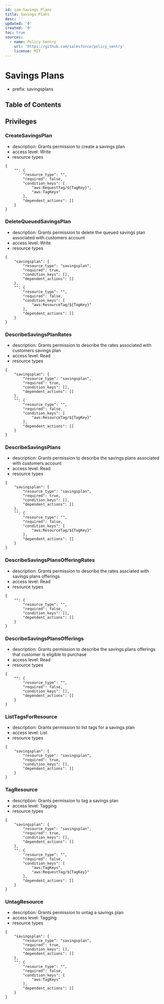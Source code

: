 ```yaml
---
id: iam-Savings Plans
title: Savings Plans
desc: ''
updated: '0'
created: '0'
toc: true
sources:
  - name: Policy Sentry
    url: 'https://github.com/salesforce/policy_sentry'
    license: MIT
---
```

# Savings Plans
- prefix: savingsplans

## Table of Contents

## Privileges
### CreateSavingsPlan
- description: Grants permission to create a savings plan
- access level: Write
- resource types
```
{
    "": {
        "resource_type": "",
        "required": false,
        "condition_keys": [
            "aws:RequestTag/${TagKey}",
            "aws:TagKeys"
        ],
        "dependent_actions": []
    }
}
```
### DeleteQueuedSavingsPlan
- description: Grants permission to delete the queued savings plan associated with customers account
- access level: Write
- resource types
```
{
    "savingsplan": {
        "resource_type": "savingsplan",
        "required": true,
        "condition_keys": [],
        "dependent_actions": []
    },
    "": {
        "resource_type": "",
        "required": false,
        "condition_keys": [
            "aws:ResourceTag/${TagKey}"
        ],
        "dependent_actions": []
    }
}
```
### DescribeSavingsPlanRates
- description: Grants permission to describe the rates associated with customers savings plan
- access level: Read
- resource types
```
{
    "savingsplan": {
        "resource_type": "savingsplan",
        "required": true,
        "condition_keys": [],
        "dependent_actions": []
    },
    "": {
        "resource_type": "",
        "required": false,
        "condition_keys": [
            "aws:ResourceTag/${TagKey}"
        ],
        "dependent_actions": []
    }
}
```
### DescribeSavingsPlans
- description: Grants permission to describe the savings plans associated with customers account
- access level: Read
- resource types
```
{
    "savingsplan": {
        "resource_type": "savingsplan",
        "required": true,
        "condition_keys": [],
        "dependent_actions": []
    },
    "": {
        "resource_type": "",
        "required": false,
        "condition_keys": [
            "aws:ResourceTag/${TagKey}"
        ],
        "dependent_actions": []
    }
}
```
### DescribeSavingsPlansOfferingRates
- description: Grants permission to describe the rates assciated with savings plans offerings
- access level: Read
- resource types
```
{
    "": {
        "resource_type": "",
        "required": false,
        "condition_keys": [],
        "dependent_actions": []
    }
}
```
### DescribeSavingsPlansOfferings
- description: Grants permission to describe the savings plans offerings that customer is eligible to purchase
- access level: Read
- resource types
```
{
    "": {
        "resource_type": "",
        "required": false,
        "condition_keys": [],
        "dependent_actions": []
    }
}
```
### ListTagsForResource
- description: Grants permission to list tags for a savings plan
- access level: List
- resource types
```
{
    "savingsplan": {
        "resource_type": "savingsplan",
        "required": true,
        "condition_keys": [],
        "dependent_actions": []
    }
}
```
### TagResource
- description: Grants permission to tag a savings plan
- access level: Tagging
- resource types
```
{
    "savingsplan": {
        "resource_type": "savingsplan",
        "required": true,
        "condition_keys": [],
        "dependent_actions": []
    },
    "": {
        "resource_type": "",
        "required": false,
        "condition_keys": [
            "aws:TagKeys",
            "aws:RequestTag/${TagKey}"
        ],
        "dependent_actions": []
    }
}
```
### UntagResource
- description: Grants permission to untag a savings plan
- access level: Tagging
- resource types
```
{
    "savingsplan": {
        "resource_type": "savingsplan",
        "required": true,
        "condition_keys": [],
        "dependent_actions": []
    },
    "": {
        "resource_type": "",
        "required": false,
        "condition_keys": [
            "aws:TagKeys"
        ],
        "dependent_actions": []
    }
}
```
